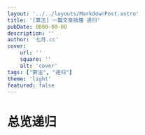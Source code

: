 ```yaml
---
layout: '../../layouts/MarkdownPost.astro'
title: '[算法] 一篇文章搞懂 递归'
pubDate: 0000-00-00
description: ''
author: '七月.cc'
cover:
    url: ''
    square: ''
    alt: 'cover'
tags: ["算法", "递归"]
theme: 'light'
featured: false
---
```


# 总览递归
